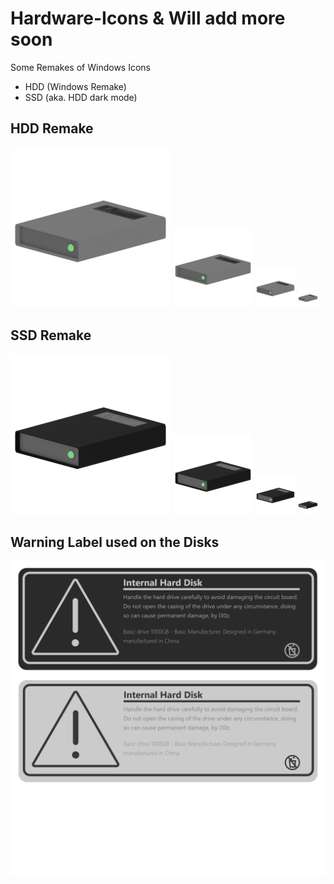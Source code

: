 # Hardware-Icons & Will add more soon
Some Remakes of Windows Icons
+ HDD (Windows Remake)
+ SSD (aka. HDD dark mode)


## HDD Remake
![hdd](https://github.com/L30ZMine/Hardware-Icons/blob/main/HDD/HDD_256.png)
![hdd](https://github.com/L30ZMine/Hardware-Icons/blob/main/HDD/HDD_128.png)
![hdd](https://github.com/L30ZMine/Hardware-Icons/blob/main/HDD/HDD_64.png)
![hdd](https://github.com/L30ZMine/Hardware-Icons/blob/main/HDD/HDD_32.png)

## SSD Remake
![SSD](https://github.com/L30ZMine/Hardware-Icons/blob/main/SSD/SSD_256.png)
![SSD](https://github.com/L30ZMine/Hardware-Icons/blob/main/SSD/SSD_128.png)
![SSD](https://github.com/L30ZMine/Hardware-Icons/blob/main/SSD/SSD_64.png)
![SSD](https://github.com/L30ZMine/Hardware-Icons/blob/main/SSD/SSD_32.png)

## Warning Label used on the Disks
![warning label](https://github.com/L30ZMine/Hardware-Icons/blob/main/Blender%20Labels/Warning%20Labels.png)
